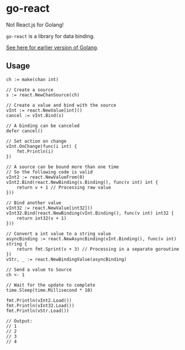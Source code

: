 # go-react

Not React.js for Golang!

`go-react` is a library for data binding.

[See here for earlier version of Golang](https://github.com/Nomango/go-react/tree/legacy).

## Usage

```golang
ch := make(chan int)

// Create a source
s := react.NewChanSource(ch)

// Create a value and bind with the source
vInt := react.NewValue[int]()
cancel := vInt.Bind(s)

// A binding can be canceled
defer cancel()

// Set action on change
vInt.OnChange(func(i int) {
    fmt.Println(i)
})

// A source can be bound more than one time
// So the following code is valid
vInt2 := react.NewValueFrom(0)
vInt2.Bind(react.NewBinding(s.Binding(), func(v int) int {
    return v + 1 // Processing raw value
}))

// Bind another value
vInt32 := react.NewValue[int32]()
vInt32.Bind(react.NewBinding(vInt.Binding(), func(v int) int32 {
    return int32(v + 1)
}))

// Convert a int value to a string value
asyncBinding := react.NewAsyncBinding(vInt.Binding(), func(v int) string {
    return fmt.Sprint(v + 3) // Processing in a separate goroutine
})
vStr, _ := react.NewBindingValue(asyncBinding)

// Send a value to Source
ch <- 1

// Wait for the update to complete
time.Sleep(time.Millisecond * 10)

fmt.Println(vInt2.Load())
fmt.Println(vInt32.Load())
fmt.Println(vStr.Load())

// Output:
// 1
// 2
// 3
// 4
```
